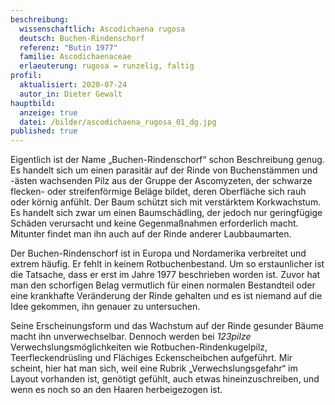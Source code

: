 ```yaml
---
beschreibung:
  wissenschaftlich: Ascodichaena rugosa
  deutsch: Buchen-Rindenschorf
  referenz: "Butin 1977"
  familie: Ascodichaenaceae
  erlaeuterung: rugosa = runzelig, faltig
profil:
  aktualisiert: 2020-07-24
  autor_in: Dieter Gewalt
hauptbild:
  anzeige: true
  datei: /bilder/ascodichaena_rugosa_01_dg.jpg
published: true
---
```

Eigentlich ist der Name „Buchen-Rindenschorf“ schon Beschreibung genug. Es handelt sich um einen parasitär auf der Rinde von Buchenstämmen und -ästen wachsenden Pilz aus der Gruppe der Ascomyzeten, der schwarze flecken- oder streifenförmige Beläge bildet, deren Oberfläche sich rauh oder körnig anfühlt. Der Baum schützt sich mit verstärktem Korkwachstum. Es handelt sich zwar um einen Baumschädling, der jedoch nur geringfügige Schäden verursacht und keine Gegenmaßnahmen erforderlich macht. Mitunter findet man ihn auch auf der Rinde anderer Laubbaumarten.

Der Buchen-Rindenschorf ist in Europa und Nordamerika verbreitet und extrem häufig. Er fehlt in keinem Rotbuchenbestand. Um so erstaunlicher ist die Tatsache, dass er erst im Jahre 1977 beschrieben worden ist. Zuvor hat man den schorfigen Belag vermutlich für einen normalen Bestandteil oder eine krankhafte Veränderung der Rinde gehalten und es ist niemand auf die Idee gekommen, ihn genauer zu untersuchen.

Seine Erscheinungsform und das Wachstum auf der Rinde gesunder Bäume macht ihn unverwechselbar. Dennoch werden bei *123pilze* Verwechslungsmöglichkeiten wie Rotbuchen-Rindenkugelpilz, Teerfleckendrüsling und Flächiges Eckenscheibchen aufgeführt. Mir scheint, hier hat man sich, weil eine Rubrik „Verwechslungsgefahr“ im Layout vorhanden ist, genötigt gefühlt, auch etwas hineinzuschreiben, und wenn es noch so an den Haaren herbeigezogen ist.
